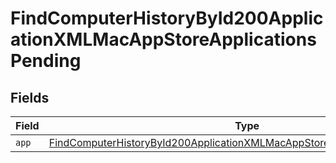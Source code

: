 # FindComputerHistoryById200ApplicationXMLMacAppStoreApplicationsPending


## Fields

| Field                                                                                                                                                                             | Type                                                                                                                                                                              | Required                                                                                                                                                                          | Description                                                                                                                                                                       |
| --------------------------------------------------------------------------------------------------------------------------------------------------------------------------------- | --------------------------------------------------------------------------------------------------------------------------------------------------------------------------------- | --------------------------------------------------------------------------------------------------------------------------------------------------------------------------------- | --------------------------------------------------------------------------------------------------------------------------------------------------------------------------------- |
| `app`                                                                                                                                                                             | [FindComputerHistoryById200ApplicationXMLMacAppStoreApplicationsPendingApp](../../models/operations/findcomputerhistorybyid200applicationxmlmacappstoreapplicationspendingapp.md) | :heavy_minus_sign:                                                                                                                                                                | N/A                                                                                                                                                                               |